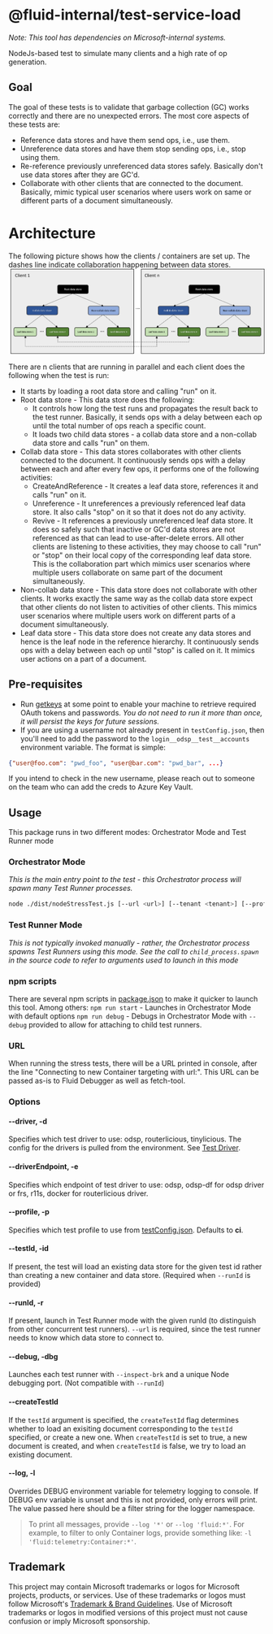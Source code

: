 # @fluid-internal/test-service-load

_Note: This tool has dependencies on Microsoft-internal systems._

NodeJs-based test to simulate many clients and a high rate of op generation.

## Goal

The goal of these tests is to validate that garbage collection (GC) works correctly and there are no unexpected errors. The most
core aspects of these tests are:
* Reference data stores and have them send ops, i.e., use them.
* Unreference data stores and have them stop sending ops, i.e., stop using them.
* Re-reference previously unreferenced data stores safely. Basically don't use data stores after they are GC'd.
* Collaborate with other clients that are connected to the document. Basically, mimic typical user scenarios where users
work on same or different parts of a document simultaneously.

# Architecture

The following picture shows how the clients / containers are set up. The dashes line indicate collaboration happening between data stores.
![Architecture](./gcStressTestArchitecture.png)

There are n clients that are running in parallel and each client does the following when the test is run:
* It starts by loading a root data store and calling "run" on it.
* Root data store - This data store does the following:
  * It controls how long the test runs and propagates the result back to the test runner. Basically, it sends ops with a delay between each op until the total number of ops reach a specific count.
  * It loads two child data stores - a collab data store and a non-collab data store and calls "run" on them.
* Collab data store - This data stores collaborates with other clients connected to the document. It continuously sends ops with a delay between each and after every few ops, it performs one of the following activities:
  * CreateAndReference - It creates a leaf data store, references it and calls "run" on it.
  * Unreference - It unreferences a previously referenced leaf data store. It also calls "stop" on it so that it does not do any activity.
  * Revive - It references a previously unreferenced leaf data store. It does so safely such that inactive or GC'd data stores are not referenced as that can lead to use-after-delete errors.
All other clients are listening to these activities, they may choose to call "run" or "stop" on their local copy of the corresponding leaf data store. This is the collaboration part which mimics user scenarios where multiple users collaborate on same part of the document simultaneously.
* Non-collab data store - This data store does not collaborate with other clients. It works exactly the same way as the collab data store expect that other clients do not listen to activities of other clients.
This mimics user scenarios where multiple users work on different parts of a document simultaneously.
* Leaf data store - This data store does not create any data stores and hence is the leaf node in the reference hierarchy. It continuously sends ops with a delay between each op until "stop" is called on it. It mimics user actions on a part of a document.

## Pre-requisites

* Run [getkeys](/tools/getkeys/README.md) at some point to enable your machine to retrieve required OAuth tokens and passwords.
_You do not need to run it more than once, it will persist the keys for future sessions._
* If you are using a username not already present in `testConfig.json`,
then you'll need to add the password to the `login__odsp__test__accounts` environment variable. The format is simple:

```json
{"user@foo.com": "pwd_foo", "user@bar.com": "pwd_bar", ...}
```

If you intend to check in the new username, please reach out to someone on the team who can add the creds to Azure Key Vault.

## Usage

This package runs in two different modes: Orchestrator Mode and Test Runner mode

### Orchestrator Mode

_This is the main entry point to the test - this Orchestrator process will spawn many Test Runner processes._

```bash
node ./dist/nodeStressTest.js [--url <url>] [--tenant <tenant>] [--profile <profile>] [--debug] [--log <filterTerm>]
```

### Test Runner Mode

_This is not typically invoked manually - rather, the Orchestrator process spawns Test Runners using this mode._
_See the call to `child_process.spawn` in the source code to refer to arguments used to launch in this mode_

### npm scripts

There are several npm scripts in [package.json](./package.json) to make it quicker to launch this tool. Among others:
`npm run start` - Launches in Orchestrator Mode with default options
`npm run debug` - Debugs in Orchestrator Mode with `--debug` provided to allow for attaching to child test runners.

### URL

When running the stress tests, there will be a URL printed in console, after the line "Connecting to new Container targeting with url:".
This URL can be passed as-is to Fluid Debugger as well as fetch-tool.

### Options

#### --driver, -d

Specifies which test driver to use: odsp, routerlicious, tinylicious. The config for the drivers is pulled from the environment. See [Test Driver](../test-drivers/README.md).

#### --driverEndpoint, -e

Specifies which endpoint of test driver to use: odsp, odsp-df for odsp driver or frs, r11s, docker for routerlicious driver.

#### --profile, -p

Specifies which test profile to use from [testConfig.json](./testConfig.json). Defaults to **ci**.

#### --testId, -id

If present, the test will load an existing data store for the given test id rather than creating a new container and data store.
(Required when `--runId` is provided)

#### --runId, -r

If present, launch in Test Runner mode with the given runId (to distinguish from other concurrent test runners).
`--url` is required, since the test runner needs to know which data store to connect to.

#### --debug, -dbg

Launches each test runner with `--inspect-brk` and a unique Node debugging port. (Not compatible with `--runId`)

#### --createTestId

If the `testId` argument is specified, the `createTestId` flag determines whether to load an exisiting
document corresponding to the `testId` specified, or create a new one. When `createTestId` is set to true,
a new document is created, and when `createTestId` is false, we try to load an existing document.

#### --log, -l

Overrides DEBUG environment variable for telemetry logging to console.
If DEBUG env variable is unset and this is not provided, only errors will print.
The value passed here should be a filter string for the logger namespace.

>To print all messages, provide `--log '*'` or `--log 'fluid:*'`. For example, to filter to only Container logs,
provide something like: `-l 'fluid:telemetry:Container:*'`.

## Trademark

This project may contain Microsoft trademarks or logos for Microsoft projects, products, or services. Use of these trademarks
or logos must follow Microsoft's [Trademark & Brand Guidelines](https://www.microsoft.com/en-us/legal/intellectualproperty/trademarks/usage/general).
Use of Microsoft trademarks or logos in modified versions of this project must not cause confusion or imply Microsoft sponsorship.
